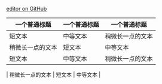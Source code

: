 [editor on GitHub](https://github.com/marrlon/js.github.io/edit/master/index.md)

| 一个普通标题 | 一个普通标题 | 一个普通标题 |
| ------ | ------ | ------ |
| 短文本 | 中等文本 | 稍微长一点的文本 |
| 稍微长一点的文本 | 短文本 | 中等文本 |
| 短文本 | 中等文本 | 稍微长一点的文本 |

| 稍微长一点的文本 | 短文本 | 中等文本 |
